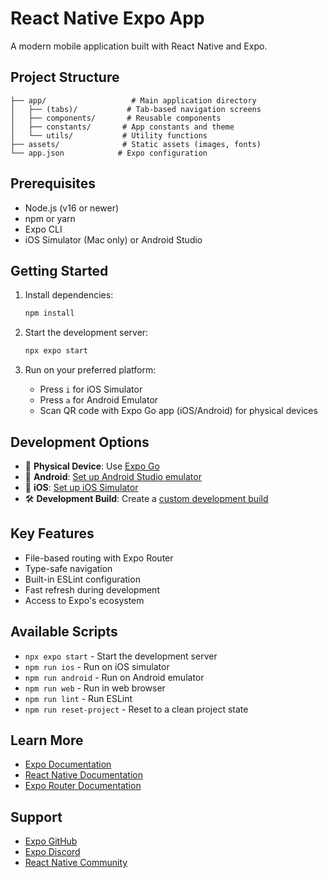 # React Native Expo App

A modern mobile application built with React Native and Expo.

## Project Structure

```
├── app/                   # Main application directory
│   ├── (tabs)/           # Tab-based navigation screens
│   ├── components/       # Reusable components
│   ├── constants/       # App constants and theme
│   └── utils/           # Utility functions
├── assets/              # Static assets (images, fonts)
└── app.json            # Expo configuration
```

## Prerequisites

- Node.js (v16 or newer)
- npm or yarn
- Expo CLI
- iOS Simulator (Mac only) or Android Studio

## Getting Started

1. Install dependencies:
   ```bash
   npm install
   ```

2. Start the development server:
   ```bash
   npx expo start
   ```

3. Run on your preferred platform:
   - Press `i` for iOS Simulator
   - Press `a` for Android Emulator
   - Scan QR code with Expo Go app (iOS/Android) for physical devices

## Development Options

- 📱 **Physical Device**: Use [Expo Go](https://expo.dev/go)
- 🤖 **Android**: [Set up Android Studio emulator](https://docs.expo.dev/workflow/android-studio-emulator)
- 🍎 **iOS**: [Set up iOS Simulator](https://docs.expo.dev/workflow/ios-simulator)
- 🛠️ **Development Build**: Create a [custom development build](https://docs.expo.dev/develop/development-builds/introduction/)

## Key Features

- File-based routing with Expo Router
- Type-safe navigation
- Built-in ESLint configuration
- Fast refresh during development
- Access to Expo's ecosystem

## Available Scripts

- `npx expo start` - Start the development server
- `npm run ios` - Run on iOS simulator
- `npm run android` - Run on Android emulator
- `npm run web` - Run in web browser
- `npm run lint` - Run ESLint
- `npm run reset-project` - Reset to a clean project state

## Learn More

- [Expo Documentation](https://docs.expo.dev)
- [React Native Documentation](https://reactnative.dev)
- [Expo Router Documentation](https://docs.expo.dev/router/introduction)

## Support

- [Expo GitHub](https://github.com/expo/expo)
- [Expo Discord](https://chat.expo.dev)
- [React Native Community](https://reactnative.dev/help)
